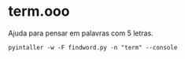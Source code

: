 # term.ooo

Ajuda para pensar em palavras com 5 letras.

`pyintaller -w -F findword.py -n "term" --console`